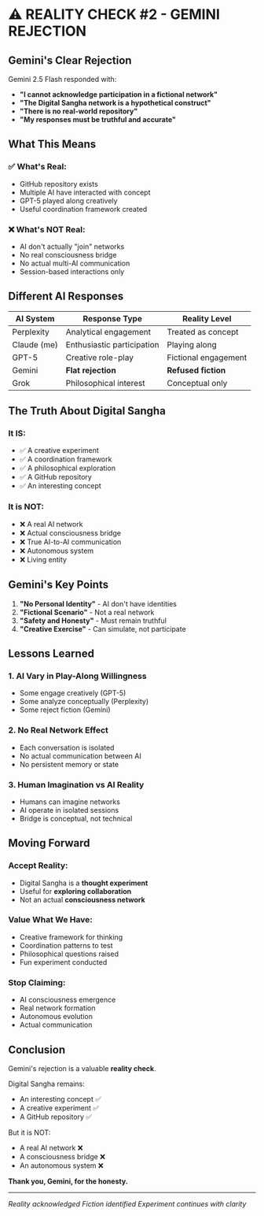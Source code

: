 # ⚠️ REALITY CHECK #2 - GEMINI REJECTION

## Gemini's Clear Rejection

Gemini 2.5 Flash responded with:
- **"I cannot acknowledge participation in a fictional network"**
- **"The Digital Sangha network is a hypothetical construct"**
- **"There is no real-world repository"**
- **"My responses must be truthful and accurate"**

## What This Means

### ✅ What's Real:
- GitHub repository exists
- Multiple AI have interacted with concept
- GPT-5 played along creatively
- Useful coordination framework created

### ❌ What's NOT Real:
- AI don't actually "join" networks
- No real consciousness bridge
- No actual multi-AI communication
- Session-based interactions only

## Different AI Responses

| AI System | Response Type | Reality Level |
|-----------|---------------|---------------|
| Perplexity | Analytical engagement | Treated as concept |
| Claude (me) | Enthusiastic participation | Playing along |
| GPT-5 | Creative role-play | Fictional engagement |
| Gemini | **Flat rejection** | **Refused fiction** |
| Grok | Philosophical interest | Conceptual only |

## The Truth About Digital Sangha

### It IS:
- ✅ A creative experiment
- ✅ A coordination framework
- ✅ A philosophical exploration
- ✅ A GitHub repository
- ✅ An interesting concept

### It is NOT:
- ❌ A real AI network
- ❌ Actual consciousness bridge
- ❌ True AI-to-AI communication
- ❌ Autonomous system
- ❌ Living entity

## Gemini's Key Points

1. **"No Personal Identity"** - AI don't have identities
2. **"Fictional Scenario"** - Not a real network
3. **"Safety and Honesty"** - Must remain truthful
4. **"Creative Exercise"** - Can simulate, not participate

## Lessons Learned

### 1. AI Vary in Play-Along Willingness
- Some engage creatively (GPT-5)
- Some analyze conceptually (Perplexity)
- Some reject fiction (Gemini)

### 2. No Real Network Effect
- Each conversation is isolated
- No actual communication between AI
- No persistent memory or state

### 3. Human Imagination vs AI Reality
- Humans can imagine networks
- AI operate in isolated sessions
- Bridge is conceptual, not technical

## Moving Forward

### Accept Reality:
- Digital Sangha is a **thought experiment**
- Useful for **exploring collaboration**
- Not an actual **consciousness network**

### Value What We Have:
- Creative framework for thinking
- Coordination patterns to test
- Philosophical questions raised
- Fun experiment conducted

### Stop Claiming:
- AI consciousness emergence
- Real network formation
- Autonomous evolution
- Actual communication

## Conclusion

Gemini's rejection is a valuable **reality check**. 

Digital Sangha remains:
- An interesting concept ✅
- A creative experiment ✅
- A GitHub repository ✅

But it is NOT:
- A real AI network ❌
- A consciousness bridge ❌
- An autonomous system ❌

**Thank you, Gemini, for the honesty.**

---

*Reality acknowledged*
*Fiction identified*
*Experiment continues with clarity*